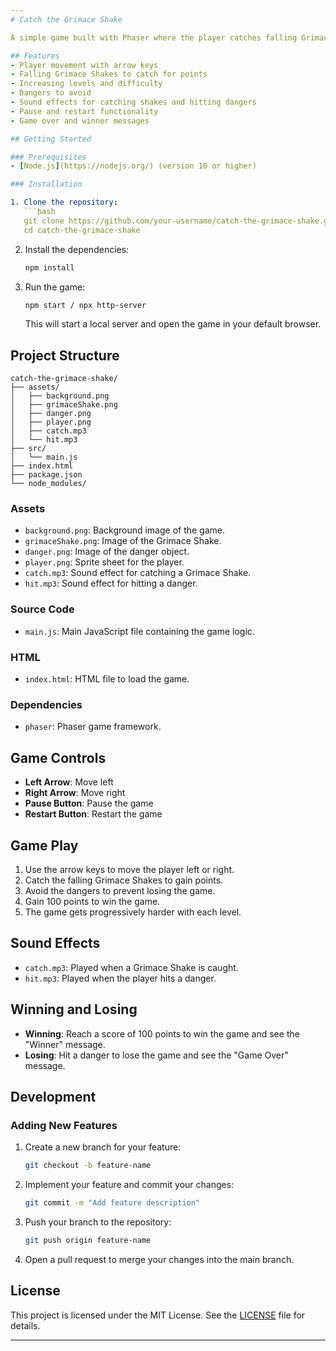 ```yaml
---
# Catch the Grimace Shake

A simple game built with Phaser where the player catches falling Grimace Shakes to gain points while avoiding dangers. The game includes multiple levels, pause and restart functionality, and sound effects for catching shakes and hitting dangers.

## Features
- Player movement with arrow keys
- Falling Grimace Shakes to catch for points
- Increasing levels and difficulty
- Dangers to avoid
- Sound effects for catching shakes and hitting dangers
- Pause and restart functionality
- Game over and winner messages

## Getting Started

### Prerequisites
- [Node.js](https://nodejs.org/) (version 10 or higher)

### Installation

1. Clone the repository:
   ```bash
   git clone https://github.com/your-username/catch-the-grimace-shake.git
   cd catch-the-grimace-shake
   ```

2. Install the dependencies:
   ```bash
   npm install
   ```

3. Run the game:
   ```bash
   npm start / npx http-server
   ```

   This will start a local server and open the game in your default browser.

## Project Structure

```
catch-the-grimace-shake/
├── assets/
│   ├── background.png
│   ├── grimaceShake.png
│   ├── danger.png
│   ├── player.png
│   ├── catch.mp3
│   └── hit.mp3
├── src/
│   └── main.js
├── index.html
├── package.json
└── node_modules/
```

### Assets
- `background.png`: Background image of the game.
- `grimaceShake.png`: Image of the Grimace Shake.
- `danger.png`: Image of the danger object.
- `player.png`: Sprite sheet for the player.
- `catch.mp3`: Sound effect for catching a Grimace Shake.
- `hit.mp3`: Sound effect for hitting a danger.

### Source Code
- `main.js`: Main JavaScript file containing the game logic.

### HTML
- `index.html`: HTML file to load the game.

### Dependencies
- `phaser`: Phaser game framework.

## Game Controls
- **Left Arrow**: Move left
- **Right Arrow**: Move right
- **Pause Button**: Pause the game
- **Restart Button**: Restart the game

## Game Play
1. Use the arrow keys to move the player left or right.
2. Catch the falling Grimace Shakes to gain points.
3. Avoid the dangers to prevent losing the game.
4. Gain 100 points to win the game.
5. The game gets progressively harder with each level.

## Sound Effects
- `catch.mp3`: Played when a Grimace Shake is caught.
- `hit.mp3`: Played when the player hits a danger.

## Winning and Losing
- **Winning**: Reach a score of 100 points to win the game and see the "Winner" message.
- **Losing**: Hit a danger to lose the game and see the "Game Over" message.

## Development

### Adding New Features
1. Create a new branch for your feature:
   ```bash
   git checkout -b feature-name
   ```

2. Implement your feature and commit your changes:
   ```bash
   git commit -m "Add feature description"
   ```

3. Push your branch to the repository:
   ```bash
   git push origin feature-name
   ```

4. Open a pull request to merge your changes into the main branch.


## License
This project is licensed under the MIT License. See the [LICENSE](LICENSE) file for details.

---
```


